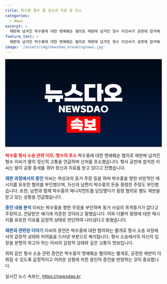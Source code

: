 ```yaml
---
title: 박수홍 형수 딸 정신과 치료 중 호소
categories:
  - News
excerpt: >
  재판에 넘겨진 박수홍에 대한 명예훼손 혐의로 재판에 넘겨진 형수 이모씨가 공판에 참석해 딸의 공황 증세를 언급하며 선처를 호소. 혐의는 박수홍을 비방할 목적으로 허위사실을 유포한 것. 이씨 부부는 박수홍의 매니지먼트를 전담하면서 약 48억원을 횡령한 혐의로 별도 재판 중.
feature_text: >
  재판에 넘겨진 박수홍에 대한 명예훼손 혐의로 재판에 넘겨진 형수 이모씨가 공판에 참석해 딸의 공황 증세를 언급하며 선처를 호소. 혐의는 박수홍을 비방할 목적으로 허위사실을 유포한 것. 이씨 부부는 박수홍의 매니지먼트를 전담하면서 약 48억원을 횡령한 혐의로 별도 재판 중.
image: '/assets/img/newsdao_breakingnews.jpg'
---
```


<p><img src="/assets/img/newsdao_breakingnews.jpg" alt="cryptoinkorea 속보" /></p>

<p><b><span style="color: #ee2323;">박수홍 형사 소송 관련 이모, 형수의 호소</span></b>
박수홍에 대한 명예훼손 혐의로 재판에 넘겨진 형수 이씨가 딸의 정신적 고통을 언급하며 선처를 호소했습니다. 형사 공판에 참석한 이씨는 딸이 공황 증세를 겪어 정신과 치료를 받고 있다고 전했습니다.</p>

<p><b><span style="color: #1a5490;">재판 과정에서의 증언</span></b>
이씨는 여성과의 동거 주장 등을 하며 박수홍을 향한 비방적인 메시지를 유포한 혐의를 부인했으며, 자신과 남편이 박수홍의 돈을 횡령한 주장도 부인했습니다. 또한, 남편과 함께 박수홍의 매니지먼트를 담당했다가 횡령 혐의로 별도 재판을 받고 있는 상황을 언급했습니다.</p>

<p><b><span style="color: #1a5490;">증언 내용 분석</span></b>
이씨는 박수홍을 향한 주장을 부인하며 동거 사실의 목격증거가 없다고 주장하고, 전달받은 얘기에 의존한 것이라고 말했습니다. 이와 더불어 횡령에 대한 메시지를 유포한 이유를 감정적 상태로 판단하여 나타냈다고 밝혔습니다.</p>

<p><b><span style="color: #1a5490;">재판과 관련된 이야기</span></b>
이씨의 증언은 박수홍에 대한 혐의와는 별개로 형사 소송 과정에서의 감정적 상태와 어려움을 드러낸 부분으로 해석됩니다. 형사 소송에서의 자신의 입장을 분명히 하고자 하는 이씨의 감정적 상태와 깊은 고통이 엿보입니다.</p>

<p>위와 같은 형사 소송 관련 증언은 박수홍의 명예훼손 혐의와는 별개로, 공정한 재판이 이뤄질 수 있도록 감정적이고 어려운 상황에 처한 증인의 증언을 반영하는 것이 중요합니다.</p>
실시간 뉴스 속보는, <a href="https://newsdao.kr" rel="dofollow">https://newsdao.kr</a>


